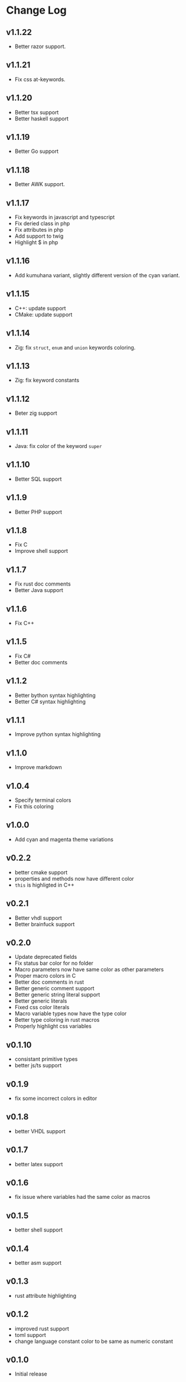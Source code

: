 # Change Log

## v1.1.22
- Better razor support.

## v1.1.21
- Fix css at-keywords.

## v1.1.20
- Better tsx support
- Better haskell support

## v1.1.19
- Better Go support

## v1.1.18
- Better AWK support.

## v1.1.17
- Fix keywords in javascript and typescript
- Fix deried class in php
- Fix attributes in php
- Add support to twig
- Highlight $ in php

## v1.1.16
- Add kumuhana variant, slightly different version of the cyan variant.

## v1.1.15
- C++: update support
- CMake: update support

## v1.1.14
- Zig: fix `struct`, `enum` and `union` keywords coloring.

## v1.1.13
- Zig: fix keyword constants

## v1.1.12
- Beter zig support

## v1.1.11
- Java: fix color of the keyword `super`

## v1.1.10
- Better SQL support

## v1.1.9
- Better PHP support

## v1.1.8
- Fix C
- Improve shell support

## v1.1.7
- Fix rust doc comments
- Better Java support

## v1.1.6
- Fix C++

## v1.1.5
- Fix C#
- Better doc comments

## v1.1.2
- Better bython syntax highlighting
- Better C# syntax highlighting

## v1.1.1
- Improve python syntax highlighting

## v1.1.0
- Improve markdown

## v1.0.4
- Specify terminal colors
- Fix this coloring

## v1.0.0
- Add cyan and magenta theme variations

## v0.2.2
- better cmake support
- properties and methods now have different color
- `this` is highligted in C++

## v0.2.1
- Better vhdl support
- Better brainfuck support

## v0.2.0
- Update deprecated fields
- Fix status bar color for no folder
- Macro parameters now have same color as other parameters
- Proper macro colors in C
- Better doc comments in rust
- Better generic comment support
- Better generic string literal support
- Better generic literals
- Fixed css color literals
- Macro variable types now have the type color
- Better type coloring in rust macros
- Properly highlight css variables

## v0.1.10
- consistant primitive types
- better js/ts support

## v0.1.9
- fix some incorrect colors in editor

## v0.1.8
- better VHDL support

## v0.1.7
- better latex support

## v0.1.6
- fix issue where variables had the same color as macros

## v0.1.5
- better shell support

## v0.1.4
- better asm support

## v0.1.3
- rust attribute highlighting

## v0.1.2
- improved rust support
- toml support
- change language constant color to be same as numeric constant

## v0.1.0
- Initial release
